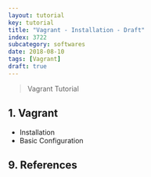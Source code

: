 ```yaml
---
layout: tutorial
key: tutorial
title: "Vagrant - Installation - Draft"
index: 3722
subcategory: softwares
date: 2018-08-10
tags: [Vagrant]
draft: true
---
```


> Vagrant Tutorial

## 1. Vagrant
* Installation
* Basic Configuration


## 9. References
